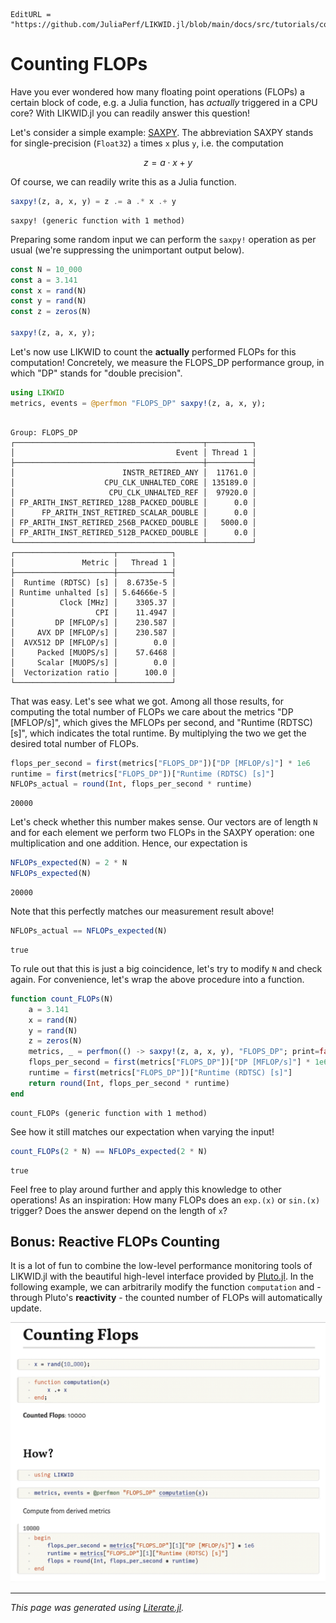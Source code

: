 ```@meta
EditURL = "https://github.com/JuliaPerf/LIKWID.jl/blob/main/docs/src/tutorials/counting_flops.jl"
```

# Counting FLOPs

Have you ever wondered how many floating point operations (FLOPs) a certain block of code,
e.g. a Julia function, has *actually* triggered in a CPU core? With LIKWID.jl you can readily
answer this question!

Let's consider a simple example: [SAXPY](https://www.netlib.org/lapack/explore-html/df/d28/group__single__blas__level1_gad2a52de0e32a6fc111931ece9b39726c.html).
The abbreviation SAXPY stands for single-precision (`Float32`) `a` times `x` plus `y`, i.e. the computation

```math
z = a \cdot x + y
```

Of course, we can readily write this as a Julia function.

````julia
saxpy!(z, a, x, y) = z .= a .* x .+ y
````

````
saxpy! (generic function with 1 method)
````

Preparing some random input we can perform the `saxpy!` operation as per usual (we're suppressing the unimportant output below).

````julia
const N = 10_000
const a = 3.141
const x = rand(N)
const y = rand(N)
const z = zeros(N)

saxpy!(z, a, x, y);
````

Let's now use LIKWID to count the **actually** performed FLOPs for this computation!
Concretely, we measure the FLOPS_DP performance group, in which "DP" stands for "double precision".

````julia
using LIKWID
metrics, events = @perfmon "FLOPS_DP" saxpy!(z, a, x, y);
````

````

Group: FLOPS_DP
┌──────────────────────────────────────────┬──────────┐
│                                    Event │ Thread 1 │
├──────────────────────────────────────────┼──────────┤
│                        INSTR_RETIRED_ANY │  11761.0 │
│                    CPU_CLK_UNHALTED_CORE │ 135189.0 │
│                     CPU_CLK_UNHALTED_REF │  97920.0 │
│ FP_ARITH_INST_RETIRED_128B_PACKED_DOUBLE │      0.0 │
│      FP_ARITH_INST_RETIRED_SCALAR_DOUBLE │      0.0 │
│ FP_ARITH_INST_RETIRED_256B_PACKED_DOUBLE │   5000.0 │
│ FP_ARITH_INST_RETIRED_512B_PACKED_DOUBLE │      0.0 │
└──────────────────────────────────────────┴──────────┘
┌──────────────────────┬────────────┐
│               Metric │   Thread 1 │
├──────────────────────┼────────────┤
│  Runtime (RDTSC) [s] │  8.6735e-5 │
│ Runtime unhalted [s] │ 5.64666e-5 │
│          Clock [MHz] │    3305.37 │
│                  CPI │    11.4947 │
│         DP [MFLOP/s] │    230.587 │
│     AVX DP [MFLOP/s] │    230.587 │
│  AVX512 DP [MFLOP/s] │        0.0 │
│     Packed [MUOPS/s] │    57.6468 │
│     Scalar [MUOPS/s] │        0.0 │
│  Vectorization ratio │      100.0 │
└──────────────────────┴────────────┘

````

That was easy. Let's see what we got.
Among all those results, for computing the total number of FLOPs we care about the metrics "DP [MFLOP/s]", which gives the MFLOPs per second,
and "Runtime (RDTSC) [s]", which indicates the total runtime. By multiplying the two we get the desired total number of FLOPs.

````julia
flops_per_second = first(metrics["FLOPS_DP"])["DP [MFLOP/s]"] * 1e6
runtime = first(metrics["FLOPS_DP"])["Runtime (RDTSC) [s]"]
NFLOPs_actual = round(Int, flops_per_second * runtime)
````

````
20000
````

Let's check whether this number makes sense. Our vectors are of length `N` and for each element
we perform two FLOPs in the SAXPY operation: one multiplication and one addition. Hence,
our expectation is

````julia
NFLOPs_expected(N) = 2 * N
NFLOPs_expected(N)
````

````
20000
````

Note that this perfectly matches our measurement result above!

````julia
NFLOPs_actual == NFLOPs_expected(N)
````

````
true
````

To rule out that this is just a big coincidence, let's try to modify `N` and check again.
For convenience, let's wrap the above procedure into a function.

````julia
function count_FLOPs(N)
    a = 3.141
    x = rand(N)
    y = rand(N)
    z = zeros(N)
    metrics, _ = perfmon(() -> saxpy!(z, a, x, y), "FLOPS_DP"; print=false)
    flops_per_second = first(metrics["FLOPS_DP"])["DP [MFLOP/s]"] * 1e6
    runtime = first(metrics["FLOPS_DP"])["Runtime (RDTSC) [s]"]
    return round(Int, flops_per_second * runtime)
end
````

````
count_FLOPs (generic function with 1 method)
````

See how it still matches our expectation when varying the input!

````julia
count_FLOPs(2 * N) == NFLOPs_expected(2 * N)
````

````
true
````

Feel free to play around further and apply this knowledge to other operations!
As an inspiration: How many FLOPs does an `exp.(x)` or `sin.(x)` trigger?
Does the answer depend on the length of `x`?

## Bonus: Reactive FLOPs Counting

It is a lot of fun to combine the low-level performance monitoring tools of LIKWID.jl with the beautiful
high-level interface provided by [Pluto.jl](https://github.com/fonsp/Pluto.jl).
In the following example, we can arbitrarily modify the function `computation` and - through Pluto's **reactivity** - the counted number of FLOPs will automatically update.

![counting_flops_reactive](counting_flops_how.gif)

---

*This page was generated using [Literate.jl](https://github.com/fredrikekre/Literate.jl).*

